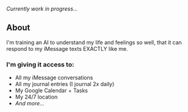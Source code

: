 _Currently work in progress..._

## About

I'm training an AI to understand my life and feelings so well, that it can respond to my iMessage texts EXACTLY like me.

### I'm giving it access to:

- All my iMessage conversations
- All my journal entries (I journal 2x daily)
- My Google Calendar + Tasks
- My 24/7 location
- _And more..._
